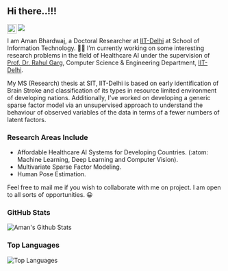 ## Hi there..!!! 
<a href="https://www.linkedin.com/in/aman-bhardwaj-iitd/">
  <img align="left" alt="Aman's Linkedin" width="22px" src="https://raw.githubusercontent.com/peterthehan/peterthehan/master/assets/linkedin.svg" />
</a>

![](https://visitor-badge.glitch.me/badge?page_id=cosmoluminous)
<br />

I am Aman Bhardwaj, a Doctoral Researcher at [IIT-Delhi](https://home.iitd.ac.in/) at School of Information Technology. 
:man_student: I’m currently working on some interesting research problems in the field of Healthcare AI under the supervision of [Prof. Dr. Rahul Garg](https://www.cse.iitd.ac.in/~rahulgarg/), Computer Science & Engineering Department, [IIT-Delhi](https://home.iitd.ac.in/).

My MS (Research) thesis at SIT, IIT-Delhi is based on early identification of Brain Stroke and classification of its types in resource limited environment of developing nations. Additionally, I've worked on developing a generic sparse factor model via an unsupervised approach to understand the behaviour of observed variables of the data in terms of a fewer numbers of latent factors.

### Research Areas Include
* Affordable Healthcare AI Systems for Developing Countries. (:atom: Machine Learning, Deep Learning and Computer Vision).
* Multivariate Sparse Factor Modeling.
* Human Pose Estimation.

Feel free to mail me if you wish to collaborate with me on project. I am open to all sorts of opportunities. 😀

### GitHub Stats
![Aman's Github Stats](https://github-readme-stats.vercel.app/api?username=CosmoLuminous&show_icons=true&theme=radical&layout=compact&count_private=true&include_all_commits=true)

### Top Languages
![Top Languages](https://github-readme-stats.vercel.app/api/top-langs/?username=CosmoLuminous&layout=compact&theme=radical)

<!--<p align="center"> 
  <img src="https://github-readme-stats.vercel.app/api?username=cosmoluminous&show_icons=true&theme=radical&count_private=true&include_all_commits=true" alt="" /><br />
  <img src="https://github-readme-stats.vercel.app/api/top-langs/?username=cosmoluminous&layout=compact" alt="" />
</p>-->

<!--
**CosmoLuminous/CosmoLuminous** is a ✨ _special_ ✨ repository because its `README.md` (this file) appears on your GitHub profile.


Here are some ideas to get you started:

- 🔭 I’m currently working on ...
- 🌱 I’m currently learning ...
- 👯 I’m looking to collaborate on ...
- 🤔 I’m looking for help with ...
- 💬 Ask me about ...
- 📫 How to reach me: ...
- 😄 Pronouns: ...
- ⚡ Fun fact: ...
-->
